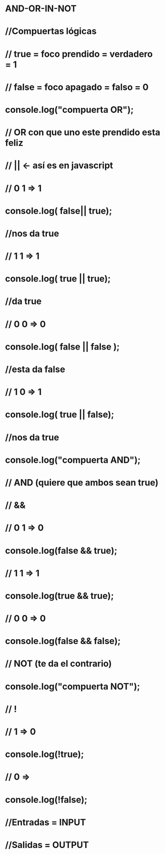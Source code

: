 # AND-OR-IN-NOT


# //Compuertas lógicas

# // true = foco prendido = verdadero = 1
# // false = foco apagado = falso = 0
# console.log("compuerta OR");
# // OR con que uno este prendido esta feliz
# // || <- así es en javascript
# // 0 1 => 1
# console.log( false|| true);
# //nos da true
# // 1 1 => 1
# console.log( true || true);
# //da true
# // 0 0 => 0
# console.log( false || false );
# //esta da false
# // 1 0 => 1
# console.log( true || false);
# //nos da true

# console.log("compuerta AND");
# // AND (quiere que ambos sean true)
# // &&
# // 0 1 => 0
# console.log(false && true);
# // 1 1 => 1
# console.log(true && true);
# // 0 0 => 0
# console.log(false && false);


# // NOT (te da el contrario)
# console.log("compuerta NOT");
# // !
# // 1 => 0
# console.log(!true);
# // 0 =>
# console.log(!false);


# //Entradas = INPUT
# //Salidas = OUTPUT
